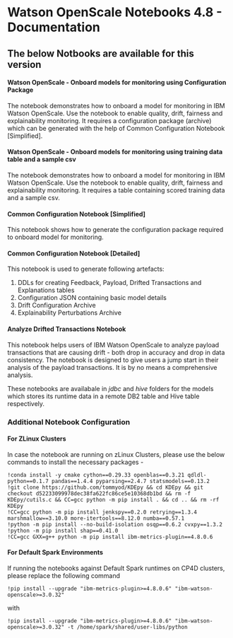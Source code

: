 # Watson OpenScale Notebooks 4.8 - Documentation

## The below Notbooks are available for this version

#### Watson OpenScale - Onboard models for monitoring using Configuration Package
The notebook demonstrates how to onboard a model for monitoring in IBM Watson OpenScale. Use the notebook to enable quality, drift, fairness and explainability monitoring. It requires a configuration package (archive) which can be generated with the help of Common Configuration Notebook [Simplified].

#### Watson OpenScale - Onboard models for monitoring using training data table and a sample csv
The notebook demonstrates how to onboard a model for monitoring in IBM Watson OpenScale. Use the notebook to enable quality, drift, fairness and explainability monitoring. It requires a table containing scored training data and a sample csv.

#### Common Configuration Notebook [Simplified]
This notebook shows how to generate the configuration package required to onboard model for monitoring.

#### Common Configuration Notebook [Detailed]
This notebook is used to generate following artefacts:

1. DDLs for creating Feedback, Payload, Drifted Transactions and Explanations tables
2. Configuration JSON containing basic model details
3. Drift Configuration Archive
4. Explainability Perturbations Archive

#### Analyze Drifted Transactions Notebook
This notebook helps users of IBM Watson OpenScale to analyze payload transactions that are causing drift - both drop in accuracy and drop in data consistency.
The notebook is designed to give users a jump start in their analysis of the payload transactions. It is by no means a comprehensive analysis.


These notebooks are availabale in _jdbc_ and _hive_ folders for the models which stores its runtime data in a remote DB2 table and Hive table respectively.

### Additional Notebook Configuration

#### For ZLinux Clusters
In case the notebook are running on zLinux Clusters, please use the below commands to install the necessary packages - 

    !conda install -y cmake cython==0.29.33 openblas==0.3.21 qdldl-python==0.1.7 pandas==1.4.4 pyparsing==2.4.7 statsmodels==0.13.2  
    !git clone https://github.com/tommyod/KDEpy && cd KDEpy && git checkout d52233099978dec38fa622fc86ce5e10368db1bd && rm -f KDEpy/cutils.c && CC=gcc python -m pip install . && cd .. && rm -rf KDEpy  
    !CC=gcc python -m pip install jenkspy==0.2.0 retrying==1.3.4 marshmallow==3.10.0 more-itertools==8.12.0 numba==0.57.1  
    !python -m pip install --no-build-isolation osqp==0.6.2 cvxpy==1.3.2  
    !python -m pip install shap==0.41.0  
    !CC=gcc GXX=g++ python -m pip install ibm-metrics-plugin==4.8.0.6  

#### For Default Spark Environments
If running the notebooks against Default Spark runtimes on CP4D clusters, please replace the following command

    !pip install --upgrade "ibm-metrics-plugin>=4.8.0.6" "ibm-watson-openscale>=3.0.32"

with  

    !pip install --upgrade "ibm-metrics-plugin>=4.8.0.6" "ibm-watson-openscale>=3.0.32" -t /home/spark/shared/user-libs/python
